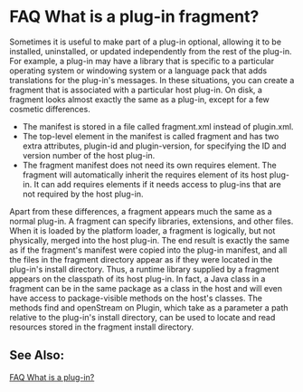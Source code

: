 

FAQ What is a plug-in fragment?
===============================

Sometimes it is useful to make part of a plug-in optional, allowing it to be installed, uninstalled, or updated independently from the rest of the plug-in. For example, a plug-in may have a library that is specific to a particular operating system or windowing system or a language pack that adds translations for the plug-in's messages. In these situations, you can create a fragment that is associated with a particular host plug-in. On disk, a fragment looks almost exactly the same as a plug-in, except for a few cosmetic differences.

*   The manifest is stored in a file called fragment.xml instead of plugin.xml.
*   The top-level element in the manifest is called fragment and has two extra attributes, plugin-id and plugin-version, for specifying the ID and version number of the host plug-in.
*   The fragment manifest does not need its own requires element. The fragment will automatically inherit the requires element of its host plug-in. It can add requires elements if it needs access to plug-ins that are not required by the host plug-in.

Apart from these differences, a fragment appears much the same as a normal plug-in. A fragment can specify libraries, extensions, and other files. When it is loaded by the platform loader, a fragment is logically, but not physically, merged into the host plug-in. The end result is exactly the same as if the fragment's manifest were copied into the plug-in manifest, and all the files in the fragment directory appear as if they were located in the plug-in's install directory. Thus, a runtime library supplied by a fragment appears on the classpath of its host plug-in. In fact, a Java class in a fragment can be in the same package as a class in the host and will even have access to package-visible methods on the host's classes. The methods find and openStream on Plugin, which take as a parameter a path relative to the plug-in's install directory, can be used to locate and read resources stored in the fragment install directory.

  

  

  

See Also:
---------

[FAQ What is a plug-in?](./FAQ_What_is_a_plug-in.md "FAQ What is a plug-in?")

